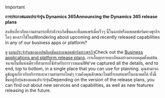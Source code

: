 > [!IMPORTANT]
> <span data-ttu-id="2cfc9-101">**การประกาศแผนประจำรุ่น Dynamics 365**</span><span class="sxs-lookup"><span data-stu-id="2cfc9-101">**Announcing the Dynamics 365 release plans**</span></span>
>
> <span data-ttu-id="2cfc9-102">สงสัยเกี่ยวกับความสามารถที่กำลังจะเกิดขึ้นและที่เผยแพร่เมื่อเร็วๆ นี้ในแอปหรือแพลตฟอร์มทางธุรกิจใดๆ ของเราใช่ไหม</span><span class="sxs-lookup"><span data-stu-id="2cfc9-102">Wondering about upcoming and recently released capabilities in any of our business apps or platform?</span></span> 
> 
> <span data-ttu-id="2cfc9-103">ดู [แผนประจำรุ่นของแอปพลิเคชันและแพลตฟอร์มทางธุรกิจ](https://go.microsoft.com/fwlink/?linkid=2010158)</span><span class="sxs-lookup"><span data-stu-id="2cfc9-103">Check out the [Business applications and platform release plans](https://go.microsoft.com/fwlink/?linkid=2010158).</span></span> <span data-ttu-id="2cfc9-104">เราเก็บทุกรายละเอียดอย่างครอบคลุมตั้งแต่ต้นจนจบในที่แห่งเดียวที่สามารถใช้สำหรับการวางแผน</span><span class="sxs-lookup"><span data-stu-id="2cfc9-104">We've captured all the details, end to end, top to bottom, in a single place that you can use for planning.</span></span> <span data-ttu-id="2cfc9-105">คุณสามารถดูข้อมูลเกี่ยวกับบริการและความสามารถใหม่ๆ รวมถึงคุณลักษณะใหม่ที่จะเผยแพร่ในอนาคตได้ ทั้งนี้ขึ้นอยู่กับรุ่นของแผนประจำรุ่น</span><span class="sxs-lookup"><span data-stu-id="2cfc9-105">Depending on the version of the release plans, you can find out about new services and capabilities, as well as new features releasing in the future.</span></span>
